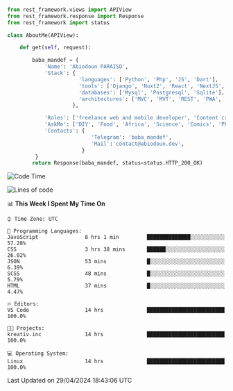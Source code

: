 ###
```python
from rest_framework.views import APIView
from rest_framework.response import Response
from rest_framework import status

class AboutMe(APIView):

    def get(self, request):

        baba_mandef = {
            'Name': 'Abiodoun PARAISO',
            'Stack': {
                       'languages': ['Python', 'Php', 'JS', 'Dart'],
                       'tools': ['Django', 'Nuxt2', 'React', 'NextJS', 'Flutter'],
                       'databases': ['Mysql', 'Postgresql', 'Sqlite'],
                       'architectures': ['MVC', 'MVT', 'REST', 'PWA', 'SPA', 'MicroServices']
                     },

            'Roles': ['freelance web and mobile developer', 'Content creator', 'Teacher', 'Mentor'],
            'AskMe': ['DIY', 'Food', 'Africa', 'Science', 'Comics', 'Photography', 'Tech', 'Programming', 'Mechatronics'],
            'Contacts': {
                           'Telegram': 'baba_mandef',
                           'Mail':'contact@abiodoun.dev',
                        }
         }
        return Response(baba_mandef, status=status.HTTP_200_OK)

```                    

<!--START_SECTION:waka-->
![Code Time](http://img.shields.io/badge/Code%20Time-1%2C024%20hrs%2043%20mins-blue)

![Lines of code](https://img.shields.io/badge/From%20Hello%20World%20I%27ve%20Written-255%20Thousand%20lines%20of%20code-blue)

📊 **This Week I Spent My Time On** 

```text
⌚︎ Time Zone: UTC

💬 Programming Languages: 
JavaScript               8 hrs 1 min         ██████████████░░░░░░░░░░░   57.28% 
CSS                      3 hrs 38 mins       ██████░░░░░░░░░░░░░░░░░░░   26.02% 
JSON                     53 mins             █░░░░░░░░░░░░░░░░░░░░░░░░   6.39% 
SCSS                     48 mins             █░░░░░░░░░░░░░░░░░░░░░░░░   5.79% 
HTML                     37 mins             █░░░░░░░░░░░░░░░░░░░░░░░░   4.47%

🔥 Editors: 
VS Code                  14 hrs              █████████████████████████   100.0%

🐱‍💻 Projects: 
kreativ.inc              14 hrs              █████████████████████████   100.0%

💻 Operating System: 
Linux                    14 hrs              █████████████████████████   100.0%

```


 Last Updated on 29/04/2024 18:43:06 UTC
<!--END_SECTION:waka-->
